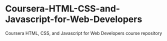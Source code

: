 # Coursera-HTML-CSS-and-Javascript-for-Web-Developers
Coursera HTML, CSS, and Javascript for Web Developers course repository
